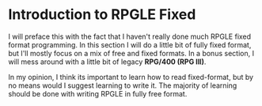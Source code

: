 # Introduction to RPGLE Fixed


I will preface this with the fact that I haven't really done much RPGLE fixed format programming.
In this section I will do a little bit of fully fixed format, but I'll mostly focus on a mix of free and fixed formats.
In a bonus section, I will mess around with a little bit of legacy **RPG/400 (RPG III)**.


In my opinion, I think its important to learn how to read fixed-format, but by no means would I suggest learning to write it. The majority of learning should be done with writing RPGLE in fully free format.



